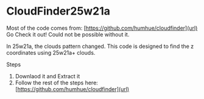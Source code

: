 # CloudFinder25w21a
Most of the code comes from: [https://github.com/humhue/cloudfinder](url)
Go Check it out! Could not be possible without it.

In 25w21a, the clouds pattern changed. This code is designed to find the z coordinates using 25w21a+ clouds.

Steps
1. Downlaod it and Extract it
2. Follow the rest of the steps here: [https://github.com/humhue/cloudfinder](url)

